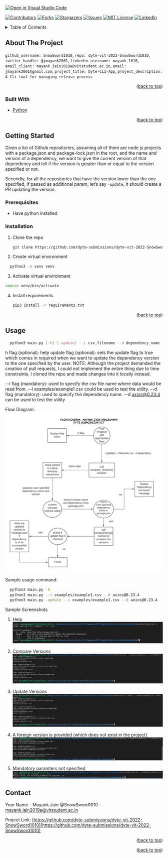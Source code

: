 [![Open in Visual Studio Code](https://classroom.github.com/assets/open-in-vscode-c66648af7eb3fe8bc4f294546bfd86ef473780cde1dea487d3c4ff354943c9ae.svg)](https://classroom.github.com/online_ide?assignment_repo_id=7950652&assignment_repo_type=AssignmentRepo)
<div id="top"></div>
<!--
*** Thanks for checking out the Best-README-Template. If you have a suggestion
*** that would make this better, please fork the repo and create a pull request
*** or simply open an issue with the tag "enhancement".
*** Don't forget to give the project a star!
*** Thanks again! Now go create something AMAZING! :D
-->



<!-- PROJECT SHIELDS -->
<!--
*** I'm using markdown "reference style" links for readability.
*** Reference links are enclosed in brackets [ ] instead of parentheses ( ).
*** See the bottom of this document for the declaration of the reference variables
*** for contributors-url, forks-url, etc. This is an optional, concise syntax you may use.
*** https://www.markdownguide.org/basic-syntax/#reference-style-links
-->
[![Contributors][contributors-shield]][contributors-url]
[![Forks][forks-shield]][forks-url]
[![Stargazers][stars-shield]][stars-url]
[![Issues][issues-shield]][issues-url]
[![MIT License][license-shield]][license-url]
[![LinkedIn][linkedin-shield]][linkedin-url]

<!-- TABLE OF CONTENTS -->
<details>
  <summary>Table of Contents</summary>
  <ol>
    <li>
      <a href="#about-the-project">About The Project</a>
      <ul>
        <li><a href="#built-with">Built With</a></li>
      </ul>
    </li>
    <li>
      <a href="#getting-started">Getting Started</a>
      <ul>
        <li><a href="#prerequisites">Prerequisites</a></li>
        <li><a href="#installation">Installation</a></li>
      </ul>
    </li>
    <li><a href="#usage">Usage</a></li>
  </ol>
</details>



<!-- ABOUT THE PROJECT -->
## About The Project
`github_username: SnowSword1010`, `repo: dyte-vit-2022-SnowSword1010`, `twitter_handle: @jmayank2001`, `linkedin_username: mayank-1010`, `email_client: mayank.jain2019a@vitstudent.ac.in`, `email: jmayank2001@gmail.com`, `project_title: Dyte-CLI-App`, `project_description: A Cli tool for managing release process`

<p align="right">(<a href="#top">back to top</a>)</p>

### Built With

* [Python](https://www.python.org/)

<p align="right">(<a href="#top">back to top</a>)</p>



<!-- GETTING STARTED -->
## Getting Started

Given a list of Github repositories, assuming all of them are node js projects with a package.json and package-lock.json in the root, and the name and version of a dependency, we want to give the current version of that dependency and tell if the version is greater than or equal to the version specified or not.

Secondly, for all the repositories that have the version lower than the one specified, if passed as additional param, let’s say `-update`, it should create a PR updating the version.

### Prerequisites

* Have python installed

### Installation

1. Clone the repo
   ```sh
   git clone https://github.com/dyte-submissions/dyte-vit-2022-SnowSword1010.git
   ```
2. Create virtual environment
  ```sh
    python3 -m venv venv
  ```
3. Activate virtual environment
  ```sh
  source venv/bin/activate
  ```
4. Install requirements
   ```sh
   pip3 install -r requirements.txt
   ```

<p align="right">(<a href="#top">back to top</a>)</p>

<!-- USAGE EXAMPLES -->
## Usage
```sh
  python3 main.py [-h] [-update] --i csv_filename --d dependency_name
```

h flag (optional): help
update flag (optional): sets the update flag to true which comes in required when we want to update the dependency version to the one specified by the user.
NOTE: Although the project demanded the creation of pull requests, I could not implement the entire thing due to time constraints. I cloned the repo and made changes into it locally instead.

--i flag (mandatory): used to specify the csv file name where data would be read from. --i examples/example1.csv could be used to test the utility.
--d flag (mandatory): used to specify the dependency name. --d axios@0.23.4 can be used to test the utility

Flow Diagram:
![Flow diagram of the command line utility](https://github.com/dyte-submissions/dyte-vit-2022-SnowSword1010/blob/main/images/flow.png)

Sample usage command:
```sh
  python3 main.py -h
  python3 main.py --i examples/example1.csv --d axios@0.23.4
  python3 main.py -update --i examples/example1.csv --d axios@0.23.4
```
Sample Screenshots
1. Help
![Help menu](https://github.com/dyte-submissions/dyte-vit-2022-SnowSword1010/blob/main/images/help.png)

2. Compare Versions
![Comparing dependency version](https://github.com/dyte-submissions/dyte-vit-2022-SnowSword1010/blob/main/images/compare.png)

3. Update Versions
![Updating dependency version](https://github.com/dyte-submissions/dyte-vit-2022-SnowSword1010/blob/main/images/update.png)

4. A foreign version is provided (which does not exist in the project)
![Dependency not found message](https://github.com/dyte-submissions/dyte-vit-2022-SnowSword1010/blob/main/images/dependency_error_message.png)

5. Mandatory paramters not specified
![Not enough params error message](https://github.com/dyte-submissions/dyte-vit-2022-SnowSword1010/blob/main/images/param_error_message.png)
<!-- CONTACT -->
## Contact

Your Name - Mayank Jain @SnowSword1010 - mayank.jain2019a@vitstudent.ac.in

Project Link: [https://github.com/dyte-submissions/dyte-vit-2022-SnowSword1010](https://github.com/dyte-submissions/dyte-vit-2022-SnowSword1010)

<p align="right">(<a href="#top">back to top</a>)</p>


<p align="right">(<a href="#top">back to top</a>)</p>



<!-- MARKDOWN LINKS & IMAGES -->
<!-- https://www.markdownguide.org/basic-syntax/#reference-style-links -->
[contributors-shield]: https://img.shields.io/github/contributors/github_username/repo_name.svg?style=for-the-badge
[contributors-url]: https://github.com/github_username/repo_name/graphs/contributors
[forks-shield]: https://img.shields.io/github/forks/github_username/repo_name.svg?style=for-the-badge
[forks-url]: https://github.com/github_username/repo_name/network/members
[stars-shield]: https://img.shields.io/github/stars/github_username/repo_name.svg?style=for-the-badge
[stars-url]: https://github.com/github_username/repo_name/stargazers
[issues-shield]: https://img.shields.io/github/issues/github_username/repo_name.svg?style=for-the-badge
[issues-url]: https://github.com/github_username/repo_name/issues
[license-shield]: https://img.shields.io/github/license/github_username/repo_name.svg?style=for-the-badge
[license-url]: https://github.com/github_username/repo_name/blob/master/LICENSE.txt
[linkedin-shield]: https://img.shields.io/badge/-LinkedIn-black.svg?style=for-the-badge&logo=linkedin&colorB=555
[linkedin-url]: https://linkedin.com/in/linkedin_username
[product-screenshot]: images/screenshot.png
